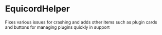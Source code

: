 # EquicordHelper

Fixes various issues for crashing and adds other items such as plugin cards and buttons for managing plugins quickly in support
